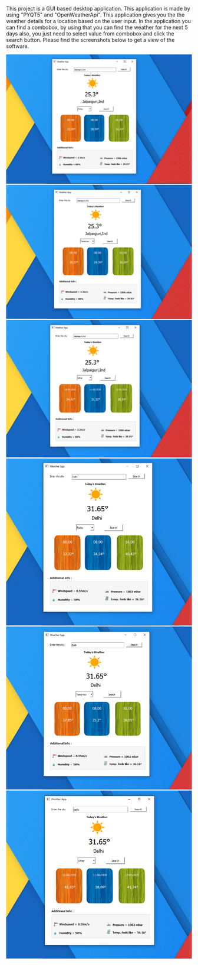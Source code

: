 This project is a GUI based desktop application. 
This application is made by using "PYQT5" and "OpenWeatherApi".
This application gives you the the weather details for a location based on the user input.
In the application you can find a combobox, by using that you can find the weather for the next 5 days also, you just need to select value from combobox and click the search button.
Please find the screenshots below to get a view of the software.


<img src="ScreenShot/TodayDifferentTime.PNG">

<img src="ScreenShot/TomorrowTime.PNG">

<img src="ScreenShot/OtherTime.PNG">

<img src="ScreenShot/Delhi_Example.PNG">

<img src="ScreenShot/Delhi_Example_2.PNG">

<img src="ScreenShot/Delhi_Example_3.PNG">
